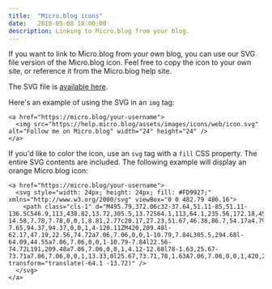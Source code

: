 ```yaml
---
title:  "Micro.blog icons"
date:   2018-05-08 18:00:00
description: Linking to Micro.blog from your blog.
---
```


If you want to link to Micro.blog from your own blog, you can use our SVG file version of the Micro.blog icon. Feel free to copy the icon to your own site, or reference it from the Micro.blog help site.

The SVG file is [available here](https://help.micro.blog/assets/images/icons/web/icon.svg).

Here's an example of using the SVG in an `img` tag:

```
<a href="https://micro.blog/your-username">
  <img src="https://help.micro.blog/assets/images/icons/web/icon.svg" alt="Follow me on Micro.blog" width="24" height="24" />
</a>
```

If you'd like to color the icon, use an `svg` tag with a `fill` CSS property. The entire SVG contents are included. The following example will display an orange Micro.blog icon:

```
<a href="https://micro.blog/your-username">
  <svg style="width: 24px; height: 24px; fill: #FD9927;" xmlns="http://www.w3.org/2000/svg" viewBox="0 0 482.79 486.16">
    <path class="cls-1" d="M495.79,372.06c32-37.64,51.11-85,51.11-136.5C546.9,113,438.82,13.72,305.5,13.72S64.1,113,64.1,235.56,172.18,457.4,305.5,457.4a259.65,259.65,0,0,0,86.2-14.58,7.78,7.78,0,0,1,8.81,2.77c20.17,27.23,51.67,46.38,86.7,54.17a4.79,4.79,0,0,0,4.74-7.65,94.37,94.37,0,0,1,4-120.11ZM420,209.48l-62.17,47.19,22.56,74.72a7.06,7.06,0,0,1-10.79,7.84L305.5,294.68l-64.09,44.55a7.06,7.06,0,0,1-10.79-7.84l22.56-74.72L191,209.48a7.06,7.06,0,0,1,4.12-12.68l78-1.63,25.67-73.71a7.06,7.06,0,0,1,13.33,0l25.67,73.71,78,1.63A7.06,7.06,0,0,1,420,209.48Z" transform="translate(-64.1 -13.72)" />
  </svg>
</a>
```
